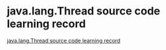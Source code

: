 # java.lang.Thread source code learning record
[java.lang.Thread source code learning record](https://aiwithcloud.com/2022/09/19/java-lang-thread_source_code_learning_record/)